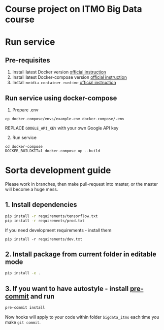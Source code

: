 # Course project on ITMO Big Data course


# Run service

## Pre-requisites

1. Install latest Docker version [official instruction](https://docs.docker.com/engine/install/ubuntu/)
2. Install latest Docker-compose version [official instruction](https://docs.docker.com/compose/install/)
3. Install `nvidia-container-runtime` [official instruction](https://github.com/NVIDIA/nvidia-container-runtime)

## Run service using docker-compose

1. Prepare .env
```
cp docker-compose/envs/example.env docker-compose/.env
```

REPLACE `GOOGLE_API_KEY` with your own Google API key

2. Run service
```
cd docker-compose
DOCKER_BUILDKIT=1 docker-compose up --build
```


# Sorta development guide

Please work in branches, then make pull-request into master, or the master will become a huge mess.

## 1. Install dependencies
```bash
pip install -r requirements/tensorflow.txt
pip install -r requirements/prod.txt
```

If you need development requirements - install them
```
pip install -r requirements/dev.txt
```

## 2. Install package from current folder in editable mode
```bash
pip install -e .
```

## 3. If you want to have autostyle - install [pre-commit](https://pre-commit.com/) and run
```bash
pre-commit install
```

Now hooks will apply to your code within folder `bigdata_itmo` each time you make `git commit`.

